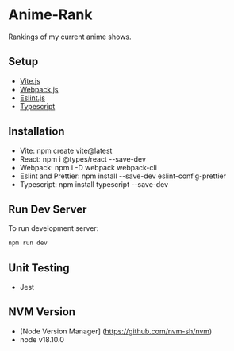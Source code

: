 # Anime-Rank
Rankings of my current anime shows. 

## Setup

- [Vite.js](https://vitejs.dev/guide/)
- [Webpack.js](https://webpack.js.org/concepts/)
- [Eslint.js](https://eslint.org/docs/latest/)
- [Typescript](https://nextjs.org/docs)

## Installation 

- Vite: npm create vite@latest
- React: npm i @types/react --save-dev
- Webpack: npm i -D webpack webpack-cli
- Eslint and Prettier: npm install --save-dev eslint-config-prettier
- Typescript: npm install typescript --save-dev

## Run Dev Server

To run development server: 
```bash
npm run dev
```

## Unit Testing 
- Jest

## NVM Version
- [Node Version Manager] (https://github.com/nvm-sh/nvm)
- node v18.10.0
